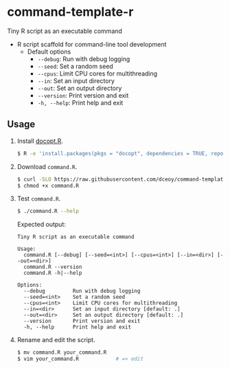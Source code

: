 command-template-r
==================

Tiny R script as an executable command

- R script scaffold for command-line tool development
  - Default options
    - `--debug`: Run with debug logging
    - `--seed`: Set a random seed
    - `--cpus`: Limit CPU cores for multithreading
    - `--in`: Set an input directory
    - `--out`: Set an output directory
    - `--version`: Print version and exit
    - `-h, --help`: Print help and exit

Usage
-----

1.  Install [docopt.R](https://github.com/docopt/docopt.R).

    ```sh
    $ R -e 'install.packages(pkgs = "docopt", dependencies = TRUE, repos = "https://cran.rstudio.com/");'
    ```

2.  Download `command.R`.

    ```sh
    $ curl -SLO https://raw.githubusercontent.com/dceoy/command-template-r/master/command.R
    $ chmod +x command.R
    ```

3.  Test `command.R`.

    ```sh
    $ ./command.R --help
    ```

    Expected output:

    ```
    Tiny R script as an executable command

    Usage:
      command.R [--debug] [--seed=<int>] [--cpus=<int>] [--in=<dir>] [--out=<dir>]
      command.R --version
      command.R -h|--help

    Options:
      --debug         Run with debug logging
      --seed=<int>    Set a random seed
      --cpus=<int>    Limit CPU cores for multithreading
      --in=<dir>      Set an input directory [default: .]
      --out=<dir>     Set an output directory [default: .]
      --version       Print version and exit
      -h, --help      Print help and exit
    ```

4.  Rename and edit the script.

    ```sh
    $ mv command.R your_command.R
    $ vim your_command.R            # => edit
    ```
